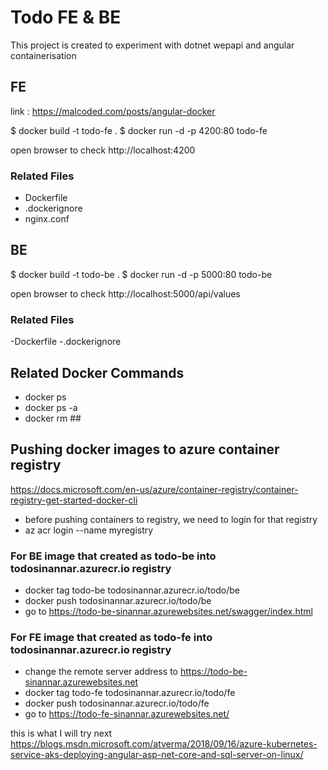 # Todo FE & BE

This project is created to experiment with dotnet wepapi and angular containerisation

## FE


link : https://malcoded.com/posts/angular-docker

$ docker build -t todo-fe .
$ docker run -d -p 4200:80 todo-fe

open browser to check http://localhost:4200

### Related Files
- Dockerfile
- .dockerignore
- nginx.conf


## BE

$ docker build -t todo-be .
$ docker run -d -p 5000:80 todo-be

open browser to check http://localhost:5000/api/values

### Related Files
-Dockerfile
-.dockerignore

## Related Docker Commands
- docker ps
- docker ps -a
- docker rm ##

## Pushing docker images to azure container registry
https://docs.microsoft.com/en-us/azure/container-registry/container-registry-get-started-docker-cli

- before pushing containers to registry, we need to login for that registry 
- az acr login --name myregistry

### For BE image that created as todo-be into todosinannar.azurecr.io registry
- docker tag todo-be todosinannar.azurecr.io/todo/be
- docker push todosinannar.azurecr.io/todo/be
- go to https://todo-be-sinannar.azurewebsites.net/swagger/index.html

### For FE image that created as todo-fe into todosinannar.azurecr.io registry
- change the remote server address to https://todo-be-sinannar.azurewebsites.net
- docker tag todo-fe todosinannar.azurecr.io/todo/fe
- docker push todosinannar.azurecr.io/todo/fe
- go to https://todo-fe-sinannar.azurewebsites.net/

this is what I will try next  https://blogs.msdn.microsoft.com/atverma/2018/09/16/azure-kubernetes-service-aks-deploying-angular-asp-net-core-and-sql-server-on-linux/ 
